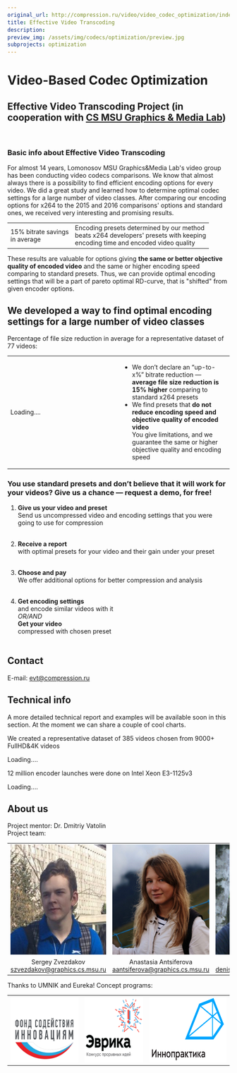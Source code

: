 ```yaml
---
original_url: http://compression.ru/video/video_codec_optimization/index.html
title: Effective Video Transcoding
description: 
preview_img: /assets/img/codecs/optimization/preview.jpg
subprojects: optimization
---
```

# Video-Based Codec Optimization

## Effective Video Transcoding Project (in cooperation with [CS MSU Graphics & Media Lab](http://graphics.cs.msu.su/))

<div style="text-align: center;">
<embed src="/assets/img/codecs/optimization/evt_logo_demo.png" alt="EVT_logo" width="150"/>
</div>

### Basic info about Effective Video Transcoding

For almost 14 years, Lomonosov MSU Graphics&Media Lab's video group has
been conducting video codecs comparisons. We know that almost always
there is a possibility to find efficient encoding options for every
video. We did a great study and learned how to determine optimal codec
settings for a large number of video classes. After comparing our
encoding options for x264 to the 2015 and 2016 comparisons' options and
standard ones, we received very interesting and promising results.

<table width="100%" cellpadding="10" class="center">
<tbody>
  <tr>
    <td style="text-align: left;">
      15% bitrate savings<br>in average
    </td>
    <td>
      Encoding presets determined by our method <br>beats x264 developers' presets with keeping <br>encoding time and encoded video quality
    </td>
  </tr>
</tbody>
</table>

These results are valuable for options giving **the same or better
objective quality of encoded video** and the same or higher encoding
speed comparing to standard presets. Thus, we can provide optimal
encoding settings that will be a part of pareto optimal RD-curve, that
is "shifted" from given encoder options.

## We developed a way to find optimal encoding settings for a large number of video classes

Percentage of file size reduction in average for a representative
dataset of 77 videos:
<link href="https://www.highcharts.com/highslide/highslide.css" rel="stylesheet" />
<script type="text/javascript" src="https://ajax.googleapis.com/ajax/libs/jquery/1.9.1/jquery.min.js"></script>
<script type="text/javascript" src="https://code.highcharts.com/highcharts.js"></script>
<script type="text/javascript" src="https://code.highcharts.com/highcharts-more.js"></script>
<script type="text/javascript" src="https://code.highcharts.com/modules/exporting.js"></script>
<script type="text/javascript" src="https://code.highcharts.com/modules/boost.js"></script>
<script type="text/javascript" src="/assets/js/codecs/charts/video_clusters.js"></script>
<script type="text/javascript" src="/assets/js/codecs/charts/pareto_set.js"></script>
<script type="text/javascript" src="/assets/js/codecs/charts/bitrate_savings.js"></script>


<table width="100%">
<tbody>
  <tr>
    <td style="width:50%">
      <div id="bitrate_savings" style="height:20%">Loading....</div>
    </td>
    <td>
      <ul>
        <li>We don’t declare an “up-to-x%” bitrate reduction — <b>
          average file size reduction is 15% higher</b> comparing to standard x264 presets 
        </li>    
        <li>We find presets that <b>
          do not reduce encoding speed and objective quality of encoded video</b>
          <br>You give limitations, and we guarantee the same or higher objective quality and encoding speed
        </li>
      </ul>
    </td>
  </tr>
</tbody>
</table>


### You use standard presets and don’t believe that it will work for your videos? Give us a chance — request a demo, for free!


1. **Give us your video and preset**  
Send us uncompressed video and encoding settings that you were going to
use for compression<br/>
    <embed src="/assets/img/codecs/optimization/video_file.png" alt="icon" width="30" />


2. **Receive a report**  
with optimal presets for your video and their gain under your preset<br/>
    <embed src="/assets/img/codecs/optimization/report_file.png" alt="icon" width="30" />


3. **Choose and pay**  
We offer additional options for better compression and analysis<br/>
    <embed src="/assets/img/codecs/optimization/credit_card.png" alt="icon" width="40" />


4. **Get encoding settings**  
and encode similar videos with it  
*OR/AND*  
**Get your video**  
compressed with chosen preset<br/>
    <embed src="/assets/img/codecs/optimization/settings_file.png" alt="icon" width="30" />


## Contact
E-mail: <evt@compression.ru>

## Technical info

A more detailed technical report and examples will be available soon in
this section. At the moment we can share a couple of cool charts.

We created a representative dataset of 385 videos chosen from 9000+
FullHD&4K videos

<div id="video_clusters" style="width: 100%; ">Loading....</div>

12 million encoder launches were done on Intel Xeon E3-1125v3

<div id="pareto_set" style="width: 100%; ">Loading....</div>

## About us

Project mentor: Dr. Dmitriy Vatolin  
Project team:

<table class="center" style="text-align: center">
<tbody>
<tr class="odd" style="vertical-align: top">
<td><img src="/assets/img/codecs/optimization/szve.jpg" alt="Sergey Zvezdakov" style="height: 250px;"></td>
<td><img src="/assets/img/codecs/optimization/aant.jpeg" alt="Anastasia Antsiferova" style="height: 250px;"></td>
<td><img src="/assets/img/codecs/optimization/dkon.png" alt="Denis Kondranin" style="height: 250px;"></td>
</tr>
<tr class="even">
<td>Sergey Zvezdakov<br />
<a href="mailto:szvezdakov@graphics.cs.msu.ru">szvezdakov@graphics.cs.msu.ru</a></td>
<td>Anastasia Antsiferova<br />
<a href="mailto:aantsiferova@graphics.cs.msu.ru">aantsiferova@graphics.cs.msu.ru</a></td>
<td>Denis Kondranin<br />
<a href="mailto:denis.kondranin@graphics.cs.msu.ru">denis.kondranin@graphics.cs.msu.ru</a></td>
</tr>
</tbody>
</table>

Thanks to UMNIK and Eureka! Concept programs:

<table class="center" style="text-align: center">
<tbody>
<tr class="odd">
<td><img src="/assets/img/codecs/optimization/umnik.png" alt="umnik_logo" style="height: 150px;"></td>
<td><img src="/assets/img/codecs/optimization/eureka.png" alt="eureka_logo" style="height: 150px;"></td>
<td><img src="/assets/img/codecs/optimization/innopraktika.png" alt="innopraktika_logo" style="height: 150px;"></td>
</tr>
</tbody>
</table>


